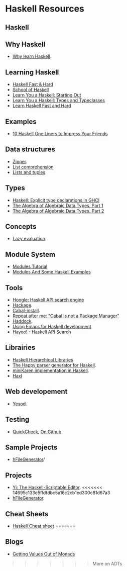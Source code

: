 # Haskell Resources

## Haskell

## Why Haskell
* [Why learn Haskell](http://dirk.rave.org/whyhaskell.html).

## Learning Haskell
* [Haskell Fast & Hard](https://www.schoolofhaskell.com/school/starting-with-haskell/haskell-fast-hard)
* [School of Haskell](https://www.schoolofhaskell.com/)
* [Learn You a Haskell: Starting Out](http://learnyouahaskell.com/starting-out#babys-first-functions)
* [Learn You a Haskell: Types and Typeclasses](http://learnyouahaskell.com/types-and-typeclasses)
* [Learn Haskell Fast and Hard](http://yannesposito.com/Scratch/en/blog/Haskell-the-Hard-Way/#hard-part)

## Examples
* [10 Haskell One Liners to Impress Your Friends](http://blog.fogus.me/2011/06/03/10-haskell-one-liners-to-impress-your-friends/)

## Data structures
* [Zipper](https://wiki.haskell.org/Zipper).
* [List comprehension](https://wiki.haskell.org/List_comprehension)
* [Lists and tuples](https://en.wikibooks.org/wiki/Haskell/Lists_and_tuples)

## Types
* [Haskell: Explicit type declarations in GHCI](http://www.markhneedham.com/blog/2012/05/10/haskell-explicit-type-declarations-in-ghci/#disqus_thread)
* [The Algebra of Algebraic Data Types, Part 1](http://chris-taylor.github.io/blog/2013/02/10/the-algebra-of-algebraic-data-types/)
* [The Algebra of Algebraic Data Types, Part 2](http://chris-taylor.github.io/blog/2013/02/11/the-algebra-of-algebraic-data-types-part-ii/)

## Concepts
* [Lazy evaluation](https://wiki.haskell.org/Lazy_evaluation).

## Module System
* [Modules Tutorial](https://www.haskell.org/tutorial/modules.html)
* [Modules And Some Haskell Examples](http://learnyouahaskell.com/modules)

## Tools
* [Hoogle: Haskell API search engine](https://www.haskell.org/hoogle/)
* [Hackage](http://hackage.haskell.org/).
* [Cabal-install](http://hackage.haskell.org/package/cabal-install).
* [Repeat after me: "Cabal is not a Package Manager"](https://ivanmiljenovic.wordpress.com/2010/03/15/repeat-after-me-cabal-is-not-a-package-manager/)
* [Haddock](https://github.com/haskell/haddock).
* [Using Emacs for Haskell development](https://github.com/serras/emacs-haskell-tutorial/blob/master/tutorial.md)
* [Hayoo! - Haskell API Search](http://hayoo.fh-wedel.de/)

## Librairies
* [Haskell Hierarchical Libraries](https://downloads.haskell.org/~ghc/latest/docs/html/libraries/)
* [The Happy parser generator for Haskell](https://github.com/simonmar/happy).
* [miniKaren implementation in Haskell](https://bitbucket.org/jozefg/ds-kanren).
* [Haxl](https://github.com/facebook/Haxl)

## Web developement
* [Yesod](http://www.yesodweb.com/).

## Testing
* [QuickCheck](https://hackage.haskell.org/package/QuickCheck), [On Github](https://github.com/nick8325/quickcheck).

## Sample Projects
* [hFileGenerator](https://github.com/mkrull/hFileGenerator)/

## Projects
* [Yi: The Haskell-Scriptable Editor](https://github.com/yi-editor/yi).
<<<<<<< 14695c133e5ffdfdbc5a16c2cb1ed300c81d67a3
* [hFileGenerator](https://github.com/mkrull/hFileGenerator).

## Cheat Sheets
* [Haskell Cheat sheet](http://blog.codeslower.com/static/CheatSheet.pdf)
=======

## Blogs 
* [Getting Values Out of Monads](http://chris-taylor.github.io/)
>>>>>>> More on ADTs
